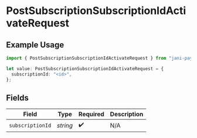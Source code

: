 # PostSubscriptionSubscriptionIdActivateRequest

## Example Usage

```typescript
import { PostSubscriptionSubscriptionIdActivateRequest } from "jani-payments/models/operations";

let value: PostSubscriptionSubscriptionIdActivateRequest = {
  subscriptionId: "<id>",
};
```

## Fields

| Field              | Type               | Required           | Description        |
| ------------------ | ------------------ | ------------------ | ------------------ |
| `subscriptionId`   | *string*           | :heavy_check_mark: | N/A                |